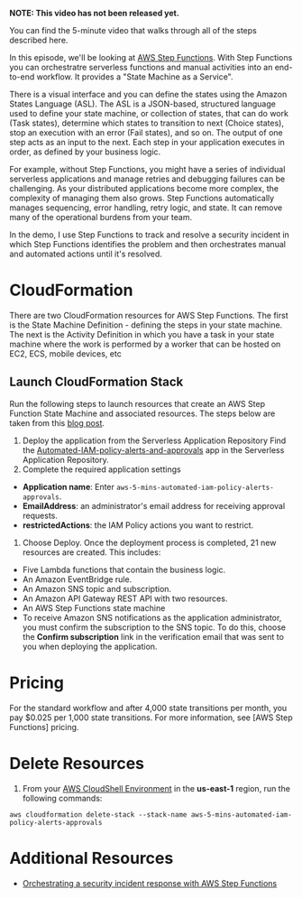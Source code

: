 **NOTE: This video has not been released yet.**

You can find the 5-minute video that walks through all of the steps described here. 

In this episode, we'll be looking at [AWS Step Functions](https://aws.amazon.com/step-functions/). With Step Functions you can orchestratre serverless functions and manual activities into an end-to-end workflow. It provides a "State Machine as a Service". 

There is a visual interface and you can define the states using the Amazon States Language (ASL). The ASL is a JSON-based, structured language used to define your state machine, or collection of states, that can do work (Task states), determine which states to transition to next (Choice states), stop an execution with an error (Fail states), and so on. The output of one step acts as an input to the next. Each step in your application executes in order, as defined by your business logic.

For example, without Step Functions, you might have a series of individual serverless applications and manage retries and debugging failures can be challenging. As your distributed applications become more complex, the complexity of managing them also grows. Step Functions automatically manages sequencing, error handling, retry logic, and state. It can remove many of the operational burdens from your team.

In the demo, I use Step Functions to track and resolve a security incident in which Step Functions identifies the problem and then orchestrates manual and automated actions until it's resolved.

# CloudFormation
There are two CloudFormation resources for AWS Step Functions. The first is the State Machine Definition - defining the steps in your state machine. The next is the Activity Definition in which you have a task in your state machine where the work is performed by a worker that can be hosted on EC2, ECS, mobile devices, etc

## Launch CloudFormation Stack

Run the following steps to launch resources that create an AWS Step Function State Machine and associated resources. The steps below are taken from this [blog post](https://aws.amazon.com/blogs/compute/orchestrating-a-security-incident-response-with-aws-step-functions/).

1. Deploy the application from the Serverless Application Repository
Find the [Automated-IAM-policy-alerts-and-approvals](https://console.aws.amazon.com/lambda/home?region=us-east-1#/create/app?applicationId=arn:aws:serverlessrepo:us-east-1:981723798357:applications/Automated-IAM-policy-alerts-and-approvals) app in the Serverless Application Repository.
1. Complete the required application settings
* **Application name**: Enter `aws-5-mins-automated-iam-policy-alerts-approvals`.
* **EmailAddress**: an administrator's email address for receiving approval requests.
* **restrictedActions**: the IAM Policy actions you want to restrict.
1. Choose Deploy.
Once the deployment process is completed, 21 new resources are created. This includes:

* Five Lambda functions that contain the business logic.
* An Amazon EventBridge rule.
* An Amazon SNS topic and subscription.
* An Amazon API Gateway REST API with two resources.
* An AWS Step Functions state machine
* To receive Amazon SNS notifications as the application administrator, you must confirm the subscription to the SNS topic. To do this, choose the **Confirm subscription** link in the verification email that was sent to you when deploying the application.

# Pricing
For the standard workflow and after 4,000 state transitions per month, you pay $0.025 per 1,000 state transitions. For more information, see [AWS Step Functions] pricing. 

# Delete Resources

1. From your [AWS CloudShell Environment](https://us-east-1.console.aws.amazon.com/cloudshell/home?region=us-east-1#) in the **us-east-1** region, run the following commands: 

```
aws cloudformation delete-stack --stack-name aws-5-mins-automated-iam-policy-alerts-approvals
```

# Additional Resources

* [Orchestrating a security incident response with AWS Step Functions](https://aws.amazon.com/blogs/compute/orchestrating-a-security-incident-response-with-aws-step-functions/)